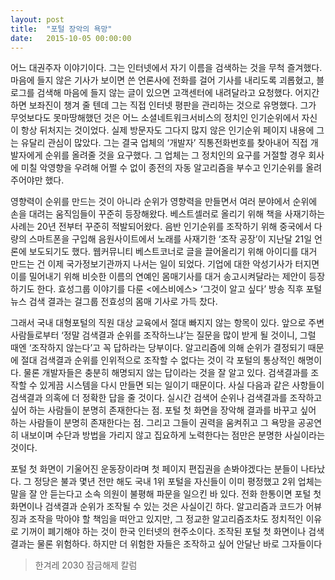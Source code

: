 ```yaml
---
layout: post
title:  "포털 장악의 욕망"
date:   2015-10-05 00:00:00
---
```


어느 대권주자 이야기이다. 그는 인터넷에서 자기 이름을 검색하는 것을 무척 즐겨했다. 마음에 들지 않은 기사가 보이면 쓴 언론사에 전화를 걸어 기사를 내리도록 괴롭혔고, 블로그를 검색해 마음에 들지 않는 글이 있으면 고객센터에 내려달라고 요청했다. 어지간하면 보좌진이 챙겨 줄 텐데 그는 직접 인터넷 평판을 관리하는 것으로 유명했다. 그가 무엇보다도 못마땅해했던 것은 어느 소셜네트워크서비스의 정치인 인기순위에서 자신이 항상 뒤처지는 것이었다. 실제 방문자도 그다지 많지 않은 인기순위 페이지 내용에 그는 유달리 관심이 많았다. 그는 결국 업체의 ‘개발자’ 직통전화번호를 찾아내어 직접 개발자에게 순위를 올려줄 것을 요구했다. 그 업체는 그 정치인의 요구를 거절할 경우 회사에 미칠 악영향을 우려해 어쩔 수 없이 종전의 자동 알고리즘을 부수고 인기순위를 올려주어야만 했다.

영향력이 순위를 만드는 것이 아니라 순위가 영향력을 만들면서 여러 분야에서 순위에 손을 대려는 움직임들이 꾸준히 등장해왔다. 베스트셀러로 올리기 위해 책을 사재기하는 사례는 20년 전부터 꾸준히 적발되어왔다. 음반 인기순위를 조작하기 위해 중국에서 다량의 스마트폰을 구입해 음원사이트에서 노래를 사재기한 ‘조작 공장’이 지난달 21일 언론에 보도되기도 했다. 웹커뮤니티 베스트코너로 글을 끌어올리기 위해 아이디를 대거 만드는 건 이제 국가정보기관까지 나서는 일이 되었다. 기업에 대한 악성기사가 터지면 이를 밀어내기 위해 비슷한 이름의 연예인 몸매기사를 대거 송고시켜달라는 제안이 등장하기도 한다. 효성그룹 이야기를 다룬 <에스비에스> ‘그것이 알고 싶다’ 방송 직후 포털 뉴스 검색 결과는 걸그룹 전효성의 몸매 기사로 가득 찼다.

그래서 국내 대형포털의 직원 대상 교육에서 절대 빠지지 않는 항목이 있다. 앞으로 주변사람들로부터 ‘정말 검색결과 순위를 조작하느냐’는 질문을 많이 받게 될 것이니, 그럴 때엔 ‘조작하지 않는다’고 꼭 답하라는 당부이다. 알고리즘에 의해 순위가 결정되기 때문에 절대 검색결과 순위를 인위적으로 조작할 수 없다는 것이 각 포털의 통상적인 해명이다. 물론 개발자들은 충분히 해명되지 않는 답이라는 것을 잘 알고 있다. 검색결과를 조작할 수 있게끔 시스템을 다시 만들면 되는 일이기 때문이다. 사실 다음과 같은 사항들이 검색결과 의혹에 더 정확한 답을 줄 것이다. 실시간 검색어 순위나 검색결과를 조작하고 싶어 하는 사람들이 분명히 존재한다는 점. 포털 첫 화면을 장악해 결과를 바꾸고 싶어 하는 사람들이 분명히 존재한다는 점. 그리고 그들이 권력을 움켜쥐고 그 욕망을 공공연히 내보이며 수단과 방법을 가리지 않고 집요하게 노력한다는 점만은 분명한 사실이라는 것이다.

포털 첫 화면이 기울어진 운동장이라며 첫 페이지 편집권을 손봐야겠다는 분들이 나타났다. 그 정당은 불과 몇년 전만 해도 국내 1위 포털을 자신들이 이미 평정했고 2위 업체는 말을 잘 안 듣는다고 소속 의원이 불평해 파문을 일으킨 바 있다. 전화 한통이면 포털 첫 화면이나 검색결과 순위가 조작될 수 있는 것은 사실이긴 하다. 알고리즘과 코드가 어뷰징과 조작을 막아야 할 책임을 떠안고 있지만, 그 정교한 알고리즘조차도 정치적인 이유로 기꺼이 폐기해야 하는 것이 한국 인터넷의 현주소이다. 조작된 포털 첫 화면이나 검색결과는 물론 위험하다. 하지만 더 위험한 자들은 조작하고 싶어 안달난 바로 그자들이다

> 한겨레 2030 잠금해제 칼럼
